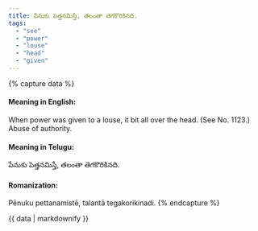 ```yaml
---
title: పేనుకు పెత్తనమిస్తే, తలంతా తెగకొరికినది.
tags:
  - "see"
  - "power"
  - "louse"
  - "head"
  - "given"
---
```


{% capture data %}
#### Meaning in English:
When power was given to a louse, it bit all over the head.
(See No. 1123.)
Abuse of authority.

#### Meaning in Telugu:
పేనుకు పెత్తనమిస్తే, తలంతా తెగకొరికినది.

#### Romanization:
Pēnuku pettanamistē, talantā tegakorikinadi.
{% endcapture %}

{{ data | markdownify }}

